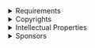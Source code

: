 ﻿  
<details>
<summary>Requirements</summary>
Respect my copyrights and intellectual properties, and be one of my sponsors, for having authorization to use privately my works.
</details>  
  
<details>
<summary>Copyrights</summary>
All rights reserved, no permissions granted, not open sources, not free of charges to use, not for business, no public uses, no redistributions, no sharing, no owning, no selling, no teaching, no derivatives, no modifications, no reproduces, no imitations, no copies, no addons, no reuses, no military uses, no lethal uses, no reasearch uses, no scams, no stuffs, even published publicly.
</details>  
  
<details>
<summary>Intellectual Properties</summary>
Source codes, programs, dependencies, libraries, equations, methods, informations, documentations, websites, extensions, books, designs, concepts, ideas, and all my works are my properties. I retain all rights on it, and no one may infringe my copyrights.
</details>  
  
<details>
<summary>Sponsors</summary>
https://github.com/sponsors/michaelandrefraniatte
</details>  
  